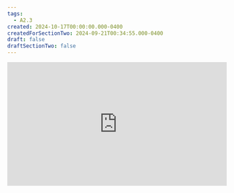 ```yaml
---
tags:
  - A2.3
created: 2024-10-17T00:00:00.000-0400
createdForSectionTwo: 2024-09-21T00:34:55.000-0400
draft: false
draftSectionTwo: false
---
```


<div style="padding:56.25% 0 0 0;position:relative;">
	<iframe src="https://player.vimeo.com/video/1011626150?h=90a1018283&amp;badge=0&amp;autopause=0&amp;player_id=0&amp;app_id=58479&portrait=0&byline=0&title=0" frameborder="0" allow="autoplay; fullscreen; picture-in-picture; clipboard-write" style="position:absolute;top:0;left:0;width:100%;height:100%;" title="Opening the Teamspace">
	</iframe>
	</div>
<script src="https://player.vimeo.com/api/player.js"></script>